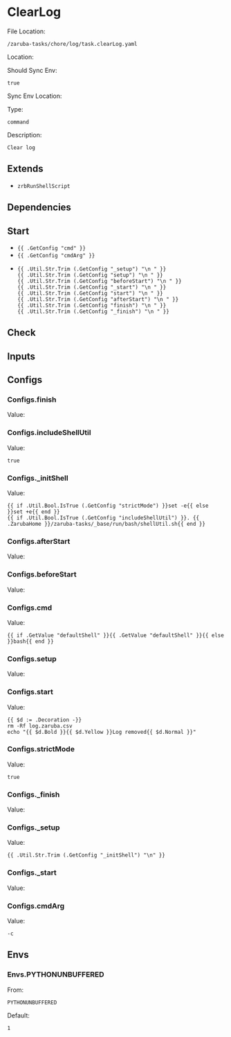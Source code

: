 
# ClearLog

File Location:

    /zaruba-tasks/chore/log/task.clearLog.yaml


Location:




Should Sync Env:

    true


Sync Env Location:




Type:

    command


Description:

    Clear log




## Extends

* `zrbRunShellScript`


## Dependencies




## Start

* `{{ .GetConfig "cmd" }}`
* `{{ .GetConfig "cmdArg" }}`
*
    ```
    {{ .Util.Str.Trim (.GetConfig "_setup") "\n " }}
    {{ .Util.Str.Trim (.GetConfig "setup") "\n " }}
    {{ .Util.Str.Trim (.GetConfig "beforeStart") "\n " }}
    {{ .Util.Str.Trim (.GetConfig "_start") "\n " }}
    {{ .Util.Str.Trim (.GetConfig "start") "\n " }}
    {{ .Util.Str.Trim (.GetConfig "afterStart") "\n " }}
    {{ .Util.Str.Trim (.GetConfig "finish") "\n " }}
    {{ .Util.Str.Trim (.GetConfig "_finish") "\n " }}

    ```


## Check




## Inputs


## Configs


### Configs.finish

Value:





### Configs.includeShellUtil

Value:

    true



### Configs._initShell

Value:

    {{ if .Util.Bool.IsTrue (.GetConfig "strictMode") }}set -e{{ else }}set +e{{ end }}
    {{ if .Util.Bool.IsTrue (.GetConfig "includeShellUtil") }}. {{ .ZarubaHome }}/zaruba-tasks/_base/run/bash/shellUtil.sh{{ end }}




### Configs.afterStart

Value:





### Configs.beforeStart

Value:





### Configs.cmd

Value:

    {{ if .GetValue "defaultShell" }}{{ .GetValue "defaultShell" }}{{ else }}bash{{ end }}



### Configs.setup

Value:





### Configs.start

Value:

    {{ $d := .Decoration -}}
    rm -Rf log.zaruba.csv
    echo "{{ $d.Bold }}{{ $d.Yellow }}Log removed{{ $d.Normal }}"



### Configs.strictMode

Value:

    true



### Configs._finish

Value:





### Configs._setup

Value:

    {{ .Util.Str.Trim (.GetConfig "_initShell") "\n" }}



### Configs._start

Value:





### Configs.cmdArg

Value:

    -c



## Envs


### Envs.PYTHONUNBUFFERED

From:

    PYTHONUNBUFFERED


Default:

    1